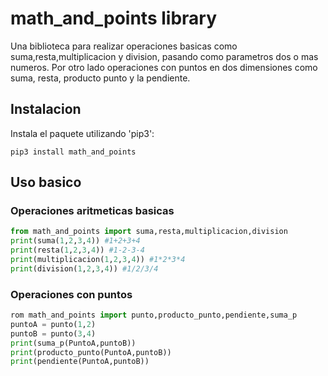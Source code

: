 # math_and_points library

Una biblioteca para realizar operaciones basicas como suma,resta,multiplicacion y division, pasando como parametros dos o mas numeros. Por otro lado operaciones con puntos en dos dimensiones como suma, resta, producto punto y la pendiente.

## Instalacion

Instala el paquete utilizando 'pip3':

```python3
pip3 install math_and_points
```
## Uso basico

### Operaciones aritmeticas basicas

```python
from math_and_points import suma,resta,multiplicacion,division
print(suma(1,2,3,4)) #1+2+3+4
print(resta(1,2,3,4)) #1-2-3-4
print(multiplicacion(1,2,3,4)) #1*2*3*4
print(division(1,2,3,4)) #1/2/3/4
```
### Operaciones con puntos

```python
rom math_and_points import punto,producto_punto,pendiente,suma_p
puntoA = punto(1,2)
puntoB = punto(3,4)
print(suma_p(PuntoA,puntoB))
print(producto_punto(PuntoA,puntoB))
print(pendiente(PuntoA,puntoB))
```
